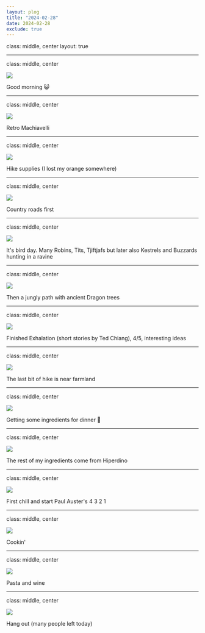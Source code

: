 ```yaml
---
layout: plog
title: "2024-02-28"
date: 2024-02-28
exclude: true
---
```


class: middle, center
layout: true

---

class: middle, center

<img class="plog-picture" src="{{ site.baseurl }}/img/plog/2024-02-28/01.jpg" />

Good morning 😺

---

class: middle, center

<img class="plog-picture" src="{{ site.baseurl }}/img/plog/2024-02-28/02.jpg" />

Retro Machiavelli

---

class: middle, center

<img class="plog-picture" src="{{ site.baseurl }}/img/plog/2024-02-28/03.jpg" />

Hike supplies (I lost my orange somewhere)

---

class: middle, center

<img class="plog-picture" src="{{ site.baseurl }}/img/plog/2024-02-28/04.jpg" />

Country roads first

---

class: middle, center

<img class="plog-picture" src="{{ site.baseurl }}/img/plog/2024-02-28/05.jpg" />

It's bird day. Many Robins, Tits, Tjiftjafs but later also Kestrels and Buzzards hunting in a ravine

---

class: middle, center

<img class="plog-picture" src="{{ site.baseurl }}/img/plog/2024-02-28/06.jpg" />

Then a jungly path with ancient Dragon trees

---

class: middle, center

<img class="plog-picture" src="{{ site.baseurl }}/img/plog/2024-02-28/07.jpg" />

Finished Exhalation (short stories by Ted Chiang), 4/5, interesting ideas

---

class: middle, center

<img class="plog-picture" src="{{ site.baseurl }}/img/plog/2024-02-28/08.jpg" />

The last bit of hike is near farmland

---

class: middle, center

<img class="plog-picture" src="{{ site.baseurl }}/img/plog/2024-02-28/08.gif" />

Getting some ingredients for dinner 🍋

---

class: middle, center

<img class="plog-picture" src="{{ site.baseurl }}/img/plog/2024-02-28/09.jpg" />

The rest of my ingredients come from Hiperdino

---

class: middle, center

<img class="plog-picture" src="{{ site.baseurl }}/img/plog/2024-02-28/10.jpg" />

First chill and start Paul Auster's 4 3 2 1

---

class: middle, center

<img class="plog-picture" src="{{ site.baseurl }}/img/plog/2024-02-28/11.jpg" />

Cookin'

---

class: middle, center

<img class="plog-picture" src="{{ site.baseurl }}/img/plog/2024-02-28/12.jpg" />

Pasta and wine

---

class: middle, center

<img class="plog-picture" src="{{ site.baseurl }}/img/plog/2024-02-28/13.jpg" />

Hang out (many people left today)

